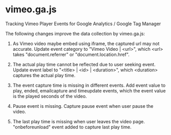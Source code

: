 # vimeo.ga.js

Tracking Vimeo Player Events for Google Analytics / Google Tag Manager

The following changes improve the data collection by vimeo.ga.js:

1) As Vimeo video maybe embed using iframe, the captured url may not accurate.
Update event category to "Vimeo Video | \<url\>", which \<url\> takes "document.referrer" or "document.location.href".

2) The actual play time cannot be reflected due to user seeking event.
Update event label to "\<title\> | \<id\> | \<duration\>", which \<duration\> captures the actual play time. 

3) The event capture time is missing in different events.
Add event value to play, ended, emailcapture and timeupdate events, which the event value is the played seconds of the video.

4) Pause event is missing.
Capture pause event when user pause the video.

5) The last play time is missing when user leaves the video page.
"onbeforeunload" event added to capture last play time.
